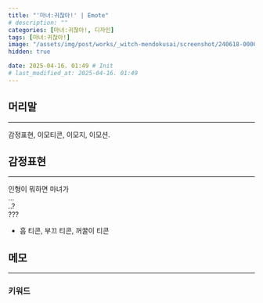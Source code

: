 ```yaml
---
title: "'마녀:귀찮아!' | Emote"
# description: ""
categories: [마녀:귀찮아!, 디자인]
tags: [마녀:귀찮아!]
image: "/assets/img/post/works/_witch-mendokusai/screenshot/240618-000000.png"
hidden: true

date: 2025-04-16. 01:49 # Init
# last_modified_at: 2025-04-16. 01:49
---
```


## 머리말

---

감정표현, 이모티콘, 이모지, 이모션.  

## 감정표현

---

인형이 뭐하면 마녀가  
...  
..?  
???  

- 흠 티콘, 부끄 티콘, 꺼꿀이 티콘

## 메모

---

### 키워드
